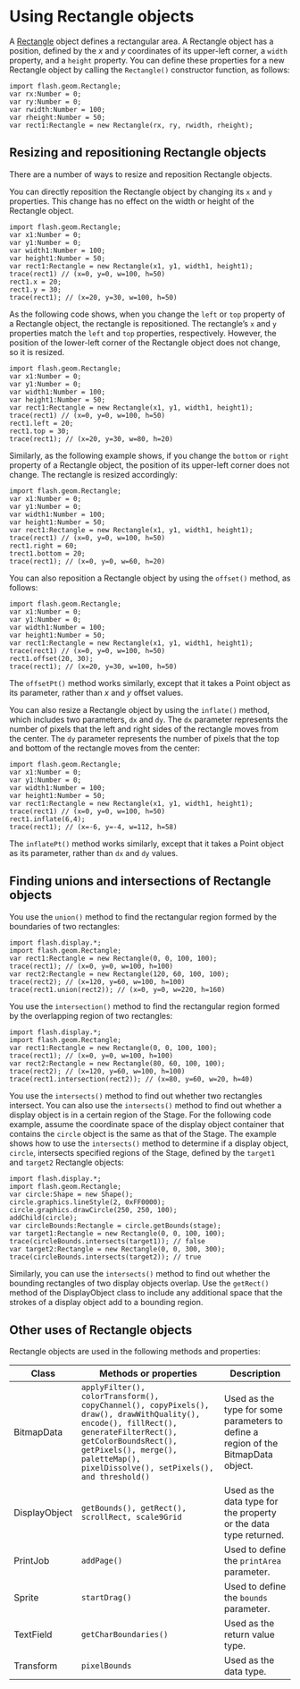 # Using Rectangle objects

<div>

A <a
href="http://help.adobe.com/en_US/FlashPlatform/reference/actionscript/3/flash/geom/Rectangle.html"
target="_self">Rectangle</a> object defines a rectangular area. A Rectangle
object has a position, defined by the _x_ and _y_ coordinates of its upper-left
corner, a `width` property, and a `height` property. You can define these
properties for a new Rectangle object by calling the `Rectangle()` constructor
function, as follows:

    import flash.geom.Rectangle;
    var rx:Number = 0;
    var ry:Number = 0;
    var rwidth:Number = 100;
    var rheight:Number = 50;
    var rect1:Rectangle = new Rectangle(rx, ry, rwidth, rheight);

</div>

<div>

## Resizing and repositioning Rectangle objects

<div>

There are a number of ways to resize and reposition Rectangle objects.

You can directly reposition the Rectangle object by changing its `x` and `y`
properties. This change has no effect on the width or height of the Rectangle
object.

    import flash.geom.Rectangle;
    var x1:Number = 0;
    var y1:Number = 0;
    var width1:Number = 100;
    var height1:Number = 50;
    var rect1:Rectangle = new Rectangle(x1, y1, width1, height1);
    trace(rect1) // (x=0, y=0, w=100, h=50)
    rect1.x = 20;
    rect1.y = 30;
    trace(rect1); // (x=20, y=30, w=100, h=50)

As the following code shows, when you change the `left` or `top` property of a
Rectangle object, the rectangle is repositioned. The rectangle’s `x` and `y`
properties match the `left` and `top` properties, respectively. However, the
position of the lower-left corner of the Rectangle object does not change, so it
is resized.

    import flash.geom.Rectangle;
    var x1:Number = 0;
    var y1:Number = 0;
    var width1:Number = 100;
    var height1:Number = 50;
    var rect1:Rectangle = new Rectangle(x1, y1, width1, height1);
    trace(rect1) // (x=0, y=0, w=100, h=50)
    rect1.left = 20;
    rect1.top = 30;
    trace(rect1); // (x=20, y=30, w=80, h=20)

Similarly, as the following example shows, if you change the `bottom` or `right`
property of a Rectangle object, the position of its upper-left corner does not
change. The rectangle is resized accordingly:

    import flash.geom.Rectangle;
    var x1:Number = 0;
    var y1:Number = 0;
    var width1:Number = 100;
    var height1:Number = 50;
    var rect1:Rectangle = new Rectangle(x1, y1, width1, height1);
    trace(rect1) // (x=0, y=0, w=100, h=50)
    rect1.right = 60;
    trect1.bottom = 20;
    trace(rect1); // (x=0, y=0, w=60, h=20)

You can also reposition a Rectangle object by using the `offset()` method, as
follows:

    import flash.geom.Rectangle;
    var x1:Number = 0;
    var y1:Number = 0;
    var width1:Number = 100;
    var height1:Number = 50;
    var rect1:Rectangle = new Rectangle(x1, y1, width1, height1);
    trace(rect1) // (x=0, y=0, w=100, h=50)
    rect1.offset(20, 30);
    trace(rect1); // (x=20, y=30, w=100, h=50)

The `offsetPt()` method works similarly, except that it takes a Point object as
its parameter, rather than _x_ and _y_ offset values.

You can also resize a Rectangle object by using the `inflate()` method, which
includes two parameters, `dx` and `dy`. The `dx` parameter represents the number
of pixels that the left and right sides of the rectangle moves from the center.
The `dy` parameter represents the number of pixels that the top and bottom of
the rectangle moves from the center:

    import flash.geom.Rectangle;
    var x1:Number = 0;
    var y1:Number = 0;
    var width1:Number = 100;
    var height1:Number = 50;
    var rect1:Rectangle = new Rectangle(x1, y1, width1, height1);
    trace(rect1) // (x=0, y=0, w=100, h=50)
    rect1.inflate(6,4);
    trace(rect1); // (x=-6, y=-4, w=112, h=58)

The `inflatePt()` method works similarly, except that it takes a Point object as
its parameter, rather than `dx` and `dy` values.

</div>

</div>

<div>

## Finding unions and intersections of Rectangle objects

<div>

You use the `union()` method to find the rectangular region formed by the
boundaries of two rectangles:

    import flash.display.*;
    import flash.geom.Rectangle;
    var rect1:Rectangle = new Rectangle(0, 0, 100, 100);
    trace(rect1); // (x=0, y=0, w=100, h=100)
    var rect2:Rectangle = new Rectangle(120, 60, 100, 100);
    trace(rect2); // (x=120, y=60, w=100, h=100)
    trace(rect1.union(rect2)); // (x=0, y=0, w=220, h=160)

You use the `intersection()` method to find the rectangular region formed by the
overlapping region of two rectangles:

    import flash.display.*;
    import flash.geom.Rectangle;
    var rect1:Rectangle = new Rectangle(0, 0, 100, 100);
    trace(rect1); // (x=0, y=0, w=100, h=100)
    var rect2:Rectangle = new Rectangle(80, 60, 100, 100);
    trace(rect2); // (x=120, y=60, w=100, h=100)
    trace(rect1.intersection(rect2)); // (x=80, y=60, w=20, h=40)

You use the `intersects()` method to find out whether two rectangles intersect.
You can also use the `intersects()` method to find out whether a display object
is in a certain region of the Stage. For the following code example, assume the
coordinate space of the display object container that contains the `circle`
object is the same as that of the Stage. The example shows how to use the
`intersects()` method to determine if a display object, `circle`, intersects
specified regions of the Stage, defined by the `target1` and `target2` Rectangle
objects:

    import flash.display.*;
    import flash.geom.Rectangle;
    var circle:Shape = new Shape();
    circle.graphics.lineStyle(2, 0xFF0000);
    circle.graphics.drawCircle(250, 250, 100);
    addChild(circle);
    var circleBounds:Rectangle = circle.getBounds(stage);
    var target1:Rectangle = new Rectangle(0, 0, 100, 100);
    trace(circleBounds.intersects(target1)); // false
    var target2:Rectangle = new Rectangle(0, 0, 300, 300);
    trace(circleBounds.intersects(target2)); // true

Similarly, you can use the `intersects()` method to find out whether the
bounding rectangles of two display objects overlap. Use the `getRect()` method
of the DisplayObject class to include any additional space that the strokes of a
display object add to a bounding region.

</div>

</div>

<div>

## Other uses of Rectangle objects

<div>

Rectangle objects are used in the following methods and properties:

<div>

| Class         | Methods or properties                                                                                                                                                                                                                          | Description                                                                       |
| ------------- | ---------------------------------------------------------------------------------------------------------------------------------------------------------------------------------------------------------------------------------------------- | --------------------------------------------------------------------------------- |
| BitmapData    | `applyFilter(), colorTransform(), copyChannel(), copyPixels(), draw(), drawWithQuality(), encode(), fillRect(), generateFilterRect(), getColorBoundsRect(), getPixels(), merge(), paletteMap(), pixelDissolve(), setPixels(), and threshold()` | Used as the type for some parameters to define a region of the BitmapData object. |
| DisplayObject | `getBounds(), getRect(), scrollRect, scale9Grid`                                                                                                                                                                                               | Used as the data type for the property or the data type returned.                 |
| PrintJob      | `addPage()`                                                                                                                                                                                                                                    | Used to define the `printArea` parameter.                                         |
| Sprite        | `startDrag()`                                                                                                                                                                                                                                  | Used to define the `bounds` parameter.                                            |
| TextField     | `getCharBoundaries()`                                                                                                                                                                                                                          | Used as the return value type.                                                    |
| Transform     | `pixelBounds`                                                                                                                                                                                                                                  | Used as the data type.                                                            |

</div>

</div>

</div>

